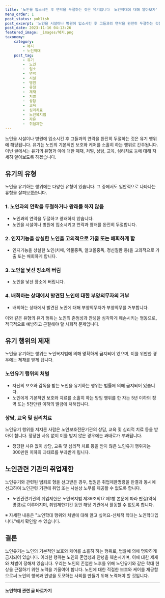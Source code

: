```yaml
---
title: '노인을 입소시킨 후 연락을 두절하는 것은 유기입니다  노인학대에 대해 알아보자'
menu_order: 1
post_status: publish
post_excerpt: '노인을 시설이나 병원에 입소시킨 후 그들과의 연락을 완전히 두절하는 것은 유기 행위에 해당됩니다. 유기는 노인의 기본적인 보호와 케어를 소홀히 하는 행위로 간주됩니다. 이번 글에서는 유기의 유형과 이에 대한 제재, 처벌, 상담, 교육, 심리치료 등에 대해 자세히 알아보도록 하겠습니다.'
post_date: 2023-11-16 04:13:26
featured_image: _images/복지.png
taxonomy:
    category:
        - 복지
        - 노인학대
    post_tag:
        - 유기
        -  노인
        -  입소
        -  연락
        -  시설
        -  병원
        -  유형
        -  제재
        -  처벌
        -  상담
        -  교육
        -  심리치료
        -  노인복지법
        -  자유
        -  취업제한
---
```



노인을 시설이나 병원에 입소시킨 후 그들과의 연락을 완전히 두절하는 것은 유기 행위에 해당됩니다. 유기는 노인의 기본적인 보호와 케어를 소홀히 하는 행위로 간주됩니다. 이번 글에서는 유기의 유형과 이에 대한 제재, 처벌, 상담, 교육, 심리치료 등에 대해 자세히 알아보도록 하겠습니다.

## 유기의 유형

노인을 유기하는 행위에는 다양한 유형이 있습니다. 그 중에서도 일반적으로 나타나는 유형을 살펴보겠습니다.

### 1. 노인과의 연락을 두절하거나 왕래를 하지 않음

- 노인과의 연락을 두절하고 왕래하지 않습니다.
- 노인을 시설이나 병원에 입소시키고 연락과 왕래를 완전히 두절합니다.

### 2. 인지기능을 상실한 노인을 고의적으로 가출 또는 배회하게 함

- 인지기능을 상실한 노인(치매, 약물중독, 알코올중독, 정신질환 등)을 고의적으로 가출 또는 배회하게 합니다.

### 3. 노인을 낯선 장소에 버림

- 노인을 낯선 장소에 버립니다.

### 4. 배회하는 상태에서 발견된 노인에 대한 부양의무자의 거부

- 배회하는 상태에서 발견된 노인에 대해 부양의무자가 부양의무를 거부합니다.

이와 같은 유형의 유기 행위는 노인의 존엄성과 안녕을 심각하게 훼손시키는 행동으로, 적극적으로 예방하고 근절해야 할 사회적 문제입니다.

## 유기 행위의 제재

노인을 유기하는 행위는 노인복지법에 의해 명확하게 금지되어 있으며, 이를 위반한 경우에는 제재를 받게 됩니다.

### 노인유기 행위의 처벌

- 자신의 보호와 감독을 받는 노인을 유기하는 행위는 법률에 의해 금지되어 있습니다.
- 노인에게 기본적인 보호와 치료를 소홀히 하는 방임 행위를 한 자는 5년 이하의 징역 또는 5천만원 이하의 벌금에 처해집니다.

### 상담, 교육 및 심리치료

노인유기 행위를 저지른 사람은 노인보호전문기관의 상담, 교육 및 심리적 치료 등을 받아야 합니다. 정당한 사유 없이 이를 받지 않은 경우에는 과태료가 부과됩니다.

- 정당한 사유 없이 상담, 교육 및 심리적 치료 등을 받지 않은 노인유기 행위자는 300만원 이하의 과태료를 부과받게 됩니다.

## 노인관련 기관의 취업제한

노인유기와 관련된 범죄로 형을 선고받은 경우, 법원은 취업제한명령을 판결과 동시에 선고하여 노인관련 기관에 취업 또는 사실상 노무를 제공할 수 없도록 합니다.

- 노인관련기관의 취업제한은 노인복지법 제39조의17 제1항 본문에 따라 판결(약식명령)로 이루어지며, 취업제한기간 동안 해당 기관에서 활동할 수 없도록 합니다.

※ 자세한 내용은 "노인학대 행위와 처벌에 대해 알고 싶어요-신체적 학대는 노인학대입니다."에서 확인할 수 있습니다.

## 결론

노인유기는 노인의 기본적인 보호와 케어를 소홀히 하는 행위로, 법률에 의해 명확하게 금지되어 있습니다. 이러한 행위는 노인의 존엄성과 안녕을 훼손시키며, 이에 대한 제재와 처벌이 정해져 있습니다. 우리는 노인의 존엄한 노후를 위해 노인유기와 같은 학대 현상을 근절하기 위한 노력을 기울여야 합니다. 노인에 대한 적절한 보호와 케어를 제공함으로써 노인의 행복과 안녕을 도모하는 사회를 만들기 위해 노력해야 할 것입니다.
<!-- wp:separator -->
<hr class="wp-block-separator has-alpha-channel-opacity"/>
<!-- /wp:separator -->

<!-- wp:group {"backgroundColor":"base","layout":{"type":"constrained"}} -->
<div class="wp-block-group has-base-background-color has-background"><!-- wp:paragraph {"align":"center","fontSize":"medium"} -->
<p class="has-text-align-center has-large-font-size"><strong>노인학대 관련 글 바로가기</strong></p>
<!-- /wp:paragraph -->


<!-- wp:latest-posts
{"categories":[{"id":23460,"count":19,"description":"","link":"https://uknowlaw.com/category/%eb%85%b8%ec%9d%b8%ed%95%99%eb%8c%80/","name":"노인학대","slug":"노인학대","taxonomy":"category","parent":0,"meta":[],"_links":{"self":[{"href":"https://uknowlaw.com/wp-json/wp/v2/categories/23460"}],"collection":[{"href":"https://uknowlaw.com/wp-json/wp/v2/categories"}],"about":[{"href":"https://uknowlaw.com/wp-json/wp/v2/taxonomies/category"}],"wp:post_type":[{"href":"https://uknowlaw.com/wp-json/wp/v2/posts?categories=23460"}],"curies":[{"name":"wp","href":"https://api.w.org/{rel}","templated":true}]}}],"postsToShow":100,"excerptLength":28,"postLayout":"grid","columns":2,"featuredImageAlign":"left","featuredImageSizeSlug":"large","fontSize":"small"} /--></div>
<!-- /wp:group -->